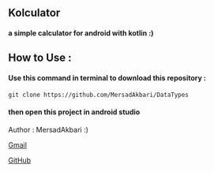 ## Kolculator
#### a simple calculator for android with kotlin :)

## How to Use :
   #### Use this command in terminal to download this repository :
	git clone https://github.com/MersadAkbari/DataTypes
   #### then open this project in android studio

 Author : MersadAkbari :)
 
[Gmail](Mersad23Akbari@gmail.com)

[GitHub](github.com/MersadAkbari)
